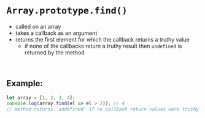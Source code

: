 # `Array.prototype.find()`

- called on an array
- takes a callback as an argument
- returns the first element for which the callback returns a truthy value
  - if none of the callbacks return a truthy result then `undefined` is returned by the method

<br>

## Example:

```JavaScript
let array = [1, 2, 2, 4];
console.log(array.find(el => el > 2)); // 4
// method returns `undefined` if no callback return values were truthy
```